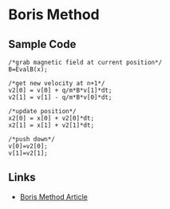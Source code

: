 # Boris Method
## Sample Code
```
/*grab magnetic field at current position*/
B=EvalB(x);

/*get new velocity at n+1*/
v2[0] = v[0] + q/m*B*v[1]*dt;
v2[1] = v[1] - q/m*B*v[0]*dt;

/*update position*/
x2[0] = x[0] + v2[0]*dt;
x2[1] = x[1] + v2[1]*dt;

/*push down*/
v[0]=v2[0];
v[1]=v2[1];
```
## Links
- [Boris Method Article](https://www.particleincell.com/2011/vxb-rotation/)